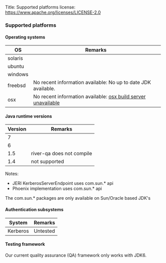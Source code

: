 Title: Supported platforms
license: https://www.apache.org/licenses/LICENSE-2.0


### Supported platforms

####

#### Operating systems
OS | Remarks
-- | ----
solaris |
ubuntu | 
windows |
freebsd | No recent information available: No up to date JDK available.
osx | No recent information available: [osx build server unavailable](http://mail-archives.apache.org/mod_mbox/www-builds/201111.mbox/%3CCAOJNCYcgMtCrHeE4+MbOcnBRPELaVryoR7+4YpzFr3kwkto0TQ@mail.gmail.com%3E)

####

#### Java runtime versions

Version | Remarks
------- | -----
7 | 
6 | 
1.5 | river-qa does not compile
1.4 | not supported

Notes:

 * JERI KerberosServerEndpoint uses com.sun.* api
 * Phoenix implementation uses com.sun.* api

The com.sun.* packages are only available on Sun/Oracle based JDK's

####


#### Authentication subsystems

System | Remarks
------ | -------
Kerberos | Untested

#### Testing framework
Our current quality assurance (QA) framework only works with JDK6. 
